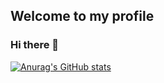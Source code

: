 <!DOCTYPE html>
<html lang="en">
  <head>
	<title> Muhammad Saleem </title>
  </head>
  <body>
	<h2>
		Welcome to my profile
	</h2>
  </body>
</html>

### Hi there 👋
[![Anurag's GitHub stats](https://github-readme-stats.vercel.app/api?username=saleemcoder)](https://github.com/anuraghazra/github-readme-stats)

<!--
**saleemcoder/saleemcoder** is a ✨ _special_ ✨ repository because its `README.md` (this file) appears on your GitHub profile.

Here are some ideas to get you started:

- 🔭 I’m currently working on ...
- 🌱 I’m currently learning ...
- 👯 I’m looking to collaborate on ...
- 🤔 I’m looking for help with ...
- 💬 Ask me about ...
- 📫 How to reach me: ...
- 😄 Pronouns: ...
- ⚡ Fun fact: ...
-->
